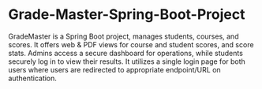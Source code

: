 # Grade-Master-Spring-Boot-Project

GradeMaster is a Spring Boot project, manages students, courses, and scores. It offers web & PDF views for course and student scores, and score stats. Admins access a secure dashboard for operations, while students securely log in to view their results. It utilizes a single login page for both users where users are redirected to appropriate endpoint/URL on authentication.
